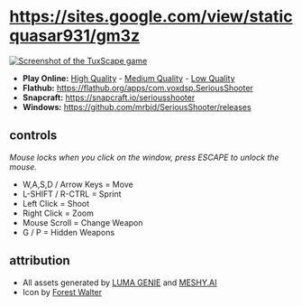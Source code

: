 # https://sites.google.com/view/staticquasar931/gm3z 

[![Screenshot of the TuxScape game](https://raw.githubusercontent.com/mrbid/SeriousShooter/main/screenshot.png)](https://www.youtube.com/watch?v=h2ncb2mWD8Q)

* **Play Online:** [High Quality](https://mrbid.github.io/seriousshooter) - [Medium Quality](https://mrbid.github.io/seriousshooter/med) - [Low Quality](https://mrbid.github.io/seriousshooter/low)
* **Flathub:** https://flathub.org/apps/com.voxdsp.SeriousShooter
* **Snapcraft:** https://snapcraft.io/seriousshooter
* **Windows:** https://github.com/mrbid/SeriousShooter/releases

## controls
*Mouse locks when you click on the window, press ESCAPE to unlock the mouse.*

* W,A,S,D / Arrow Keys = Move
* L-SHIFT / R-CTRL = Sprint
* Left Click = Shoot
* Right Click = Zoom
* Mouse Scroll = Change Weapon
* G / P = Hidden Weapons

## attribution
* All assets generated by [LUMA GENIE](https://lumalabs.ai/genie) and [MESHY.AI](https://meshy.ai)
* Icon by [Forest Walter](https://www.forrestwalter.com/)

